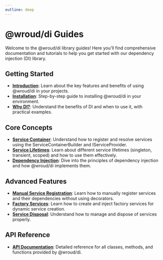 ```yaml
---
outline: deep
---
```


<script setup lang="ts">
import { ServiceContainerBuilder, injectable, createService } from "@wroud/di";

class DatabaseConnection {}

class Database {}
class DBUsers {}
class DBArticles {}
class DBComments {}

class App {}

class Request {}
class GQLServer {}
class Profile {}
class Session {}
class SessionStore {}

const Logger = createService('Logger')

injectable(() => [])(DatabaseConnection)
injectable(() => [DatabaseConnection])(Database)
injectable(() => [Database])(DBUsers)
injectable(() => [Database])(DBArticles)
injectable(() => [Database])(DBComments)
injectable(() => [Logger, DatabaseConnection, GQLServer])(App)

injectable(() => [])(Request)
injectable(() => [Request, DBUsers])(Profile)
injectable(() => [Request, SessionStore])(Session)
injectable(() => [Database])(SessionStore)
injectable(() => [])(GQLServer)

const serviceCollection = new ServiceContainerBuilder()
  .addSingleton(App)
  .addSingleton(DatabaseConnection)
  .addSingleton(GQLServer)
  .addTransient(Database)
  .addTransient(SessionStore)
  .addTransient(DBUsers)
  .addTransient(DBArticles)
  .addTransient(DBComments)
  .addScoped(Request)
  .addScoped(Profile)
  .addScoped(Session)
</script>

# @wroud/di Guides

Welcome to the @wroud/di library guides! Here you'll find comprehensive documentation and tutorials to help you get started with our dependency injection (DI) library.

<DependenciesGraph width="100%" height="512" :serviceCollection="serviceCollection"/>

## Getting Started

- **[Introduction](getting-started/introduction)**: Learn about the key features and benefits of using @wroud/di in your projects.
- **[Installation](getting-started/installation)**: Step-by-step guide to installing @wroud/di in your environment.
- **[Why DI?](getting-started/why-use-dependency-injection)**: Understand the benefits of DI and when to use it, with practical examples.

## Core Concepts

- **[Service Container](core-concepts/service-container)**: Understand how to register and resolve services using the ServiceContainerBuilder and IServiceProvider.
- **[Service Lifetimes](core-concepts/service-lifetimes)**: Learn about different service lifetimes (singleton, transient, scoped) and how to use them effectively.
- **[Dependency Injection](core-concepts/dependency-injection)**: Dive into the principles of dependency injection and how @wroud/di implements them.

## Advanced Features

- **[Manual Service Registration](advanced-features/manual-service-registration)**: Learn how to manually register services and their dependencies without using decorators.
- **[Factory Services](advanced-features/factory-services)**: Learn how to create and inject factory services for dynamic service creation.
- **[Service Disposal](advanced-features/service-disposal)**: Understand how to manage and dispose of services properly.

## API Reference

- **[API Documentation](/packages/di/api)**: Detailed reference for all classes, methods, and functions provided by @wroud/di.
